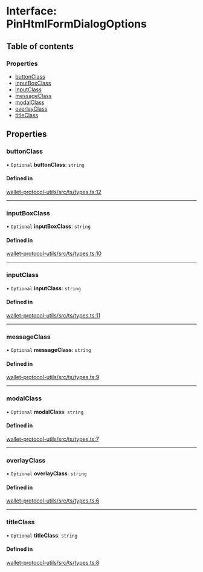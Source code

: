 # Interface: PinHtmlFormDialogOptions

## Table of contents

### Properties

- [buttonClass](PinHtmlFormDialogOptions.md#buttonclass)
- [inputBoxClass](PinHtmlFormDialogOptions.md#inputboxclass)
- [inputClass](PinHtmlFormDialogOptions.md#inputclass)
- [messageClass](PinHtmlFormDialogOptions.md#messageclass)
- [modalClass](PinHtmlFormDialogOptions.md#modalclass)
- [overlayClass](PinHtmlFormDialogOptions.md#overlayclass)
- [titleClass](PinHtmlFormDialogOptions.md#titleclass)

## Properties

### buttonClass

• `Optional` **buttonClass**: `string`

#### Defined in

[wallet-protocol-utils/src/ts/types.ts:12](https://gitlab.com/i3-market/code/wp3/t3.2/i3m-wallet-monorepo/-/blob/7bac7f16/packages/wallet-protocol-utils/src/ts/types.ts#L12)

___

### inputBoxClass

• `Optional` **inputBoxClass**: `string`

#### Defined in

[wallet-protocol-utils/src/ts/types.ts:10](https://gitlab.com/i3-market/code/wp3/t3.2/i3m-wallet-monorepo/-/blob/7bac7f16/packages/wallet-protocol-utils/src/ts/types.ts#L10)

___

### inputClass

• `Optional` **inputClass**: `string`

#### Defined in

[wallet-protocol-utils/src/ts/types.ts:11](https://gitlab.com/i3-market/code/wp3/t3.2/i3m-wallet-monorepo/-/blob/7bac7f16/packages/wallet-protocol-utils/src/ts/types.ts#L11)

___

### messageClass

• `Optional` **messageClass**: `string`

#### Defined in

[wallet-protocol-utils/src/ts/types.ts:9](https://gitlab.com/i3-market/code/wp3/t3.2/i3m-wallet-monorepo/-/blob/7bac7f16/packages/wallet-protocol-utils/src/ts/types.ts#L9)

___

### modalClass

• `Optional` **modalClass**: `string`

#### Defined in

[wallet-protocol-utils/src/ts/types.ts:7](https://gitlab.com/i3-market/code/wp3/t3.2/i3m-wallet-monorepo/-/blob/7bac7f16/packages/wallet-protocol-utils/src/ts/types.ts#L7)

___

### overlayClass

• `Optional` **overlayClass**: `string`

#### Defined in

[wallet-protocol-utils/src/ts/types.ts:6](https://gitlab.com/i3-market/code/wp3/t3.2/i3m-wallet-monorepo/-/blob/7bac7f16/packages/wallet-protocol-utils/src/ts/types.ts#L6)

___

### titleClass

• `Optional` **titleClass**: `string`

#### Defined in

[wallet-protocol-utils/src/ts/types.ts:8](https://gitlab.com/i3-market/code/wp3/t3.2/i3m-wallet-monorepo/-/blob/7bac7f16/packages/wallet-protocol-utils/src/ts/types.ts#L8)
